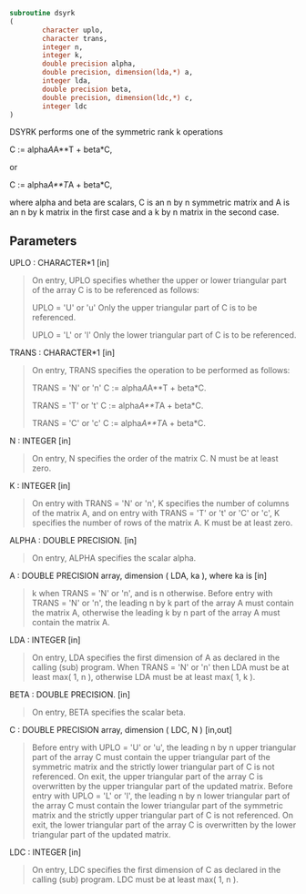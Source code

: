 ```fortran
subroutine dsyrk
(
        character uplo,
        character trans,
        integer n,
        integer k,
        double precision alpha,
        double precision, dimension(lda,*) a,
        integer lda,
        double precision beta,
        double precision, dimension(ldc,*) c,
        integer ldc
)
```

DSYRK  performs one of the symmetric rank k operations

C := alpha*A*A**T + beta*C,

or

C := alpha*A**T*A + beta*C,

where  alpha and beta  are scalars, C is an  n by n  symmetric matrix
and  A  is an  n by k  matrix in the first case and a  k by n  matrix
in the second case.

## Parameters
UPLO : CHARACTER*1 [in]
> On  entry,   UPLO  specifies  whether  the  upper  or  lower
> triangular  part  of the  array  C  is to be  referenced  as
> follows:
> 
> UPLO = 'U' or 'u'   Only the  upper triangular part of  C
> is to be referenced.
> 
> UPLO = 'L' or 'l'   Only the  lower triangular part of  C
> is to be referenced.

TRANS : CHARACTER*1 [in]
> On entry,  TRANS  specifies the operation to be performed as
> follows:
> 
> TRANS = 'N' or 'n'   C := alpha*A*A**T + beta*C.
> 
> TRANS = 'T' or 't'   C := alpha*A**T*A + beta*C.
> 
> TRANS = 'C' or 'c'   C := alpha*A**T*A + beta*C.

N : INTEGER [in]
> On entry,  N specifies the order of the matrix C.  N must be
> at least zero.

K : INTEGER [in]
> On entry with  TRANS = 'N' or 'n',  K  specifies  the number
> of  columns   of  the   matrix   A,   and  on   entry   with
> TRANS = 'T' or 't' or 'C' or 'c',  K  specifies  the  number
> of rows of the matrix  A.  K must be at least zero.

ALPHA : DOUBLE PRECISION. [in]
> On entry, ALPHA specifies the scalar alpha.

A : DOUBLE PRECISION array, dimension ( LDA, ka ), where ka is [in]
> k  when  TRANS = 'N' or 'n',  and is  n  otherwise.
> Before entry with  TRANS = 'N' or 'n',  the  leading  n by k
> part of the array  A  must contain the matrix  A,  otherwise
> the leading  k by n  part of the array  A  must contain  the
> matrix A.

LDA : INTEGER [in]
> On entry, LDA specifies the first dimension of A as declared
> in  the  calling  (sub)  program.   When  TRANS = 'N' or 'n'
> then  LDA must be at least  max( 1, n ), otherwise  LDA must
> be at least  max( 1, k ).

BETA : DOUBLE PRECISION. [in]
> On entry, BETA specifies the scalar beta.

C : DOUBLE PRECISION array, dimension ( LDC, N ) [in,out]
> Before entry  with  UPLO = 'U' or 'u',  the leading  n by n
> upper triangular part of the array C must contain the upper
> triangular part  of the  symmetric matrix  and the strictly
> lower triangular part of C is not referenced.  On exit, the
> upper triangular part of the array  C is overwritten by the
> upper triangular part of the updated matrix.
> Before entry  with  UPLO = 'L' or 'l',  the leading  n by n
> lower triangular part of the array C must contain the lower
> triangular part  of the  symmetric matrix  and the strictly
> upper triangular part of C is not referenced.  On exit, the
> lower triangular part of the array  C is overwritten by the
> lower triangular part of the updated matrix.

LDC : INTEGER [in]
> On entry, LDC specifies the first dimension of C as declared
> in  the  calling  (sub)  program.   LDC  must  be  at  least
> max( 1, n ).
